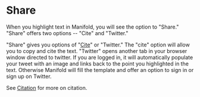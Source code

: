 # Share

When you highlight text in Manifold, you will see the option to "Share." "Share" offers two options -- "Cite" and "Twitter." 

"Share" gives you options of "[Cite](citation.md)" or "Twitter." The "cite" option will allow you to copy and cite the text. "Twitter" opens another tab in your browser window directed to twitter. If you are logged in, it will automatically populate your tweet with an image and links back to the point you highlighted in the text. Otherwise Manifold will fill the template and offer an option to sign in or sign up on Twitter.

See [Citation](citation.md) for more on citation.